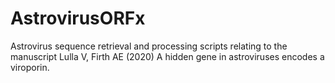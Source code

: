 # AstrovirusORFx

Astrovirus sequence retrieval and processing scripts relating to the manuscript
Lulla V, Firth AE (2020) A hidden gene in astroviruses encodes a viroporin.
